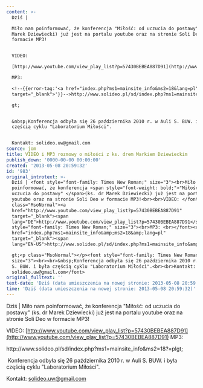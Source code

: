```yaml
---
content: >-
  Dziś | 

  Miło nam poinformować, że konferencja "Miłość: od uczucia do postawy" (ks. dr
  Marek Dziewiecki) już jest na portalu youtube oraz na stronie Soli Deo w
  formacie MP3!


  VIDEO: 

  [http://www.youtube.com/view_play_list?p=57430BEBEA887D91](http://www.youtube.com/view_play_list?p=57430BEBEA887D91)

  MP3: 

  <!--{{error-tag:'<a href="index.php?ms1=mainsite_info&ms2=18&lang=pl"
  target="_blank">'}}-->http://www.solideo.pl/sd/index.php?ms1=mainsite_info&ms2=18?=pl</a&

  gt;


  &nbsp;Konferencja odbyła się 26 października 2010 r. w Auli S. BUW. i była
  częścią cyklu "Laboratorium Miłości".


  Kontakt: solideo.uw@gmail.com
source: jom
title: VIDEO i MP3 rozmowy o miłości z ks. drem Markiem Dziewieckim
publish_down: '0000-00-00 00:00:00'
created: '2013-05-08 20:59:32'
id: '983'
original_introtext: >-
  Dziś | <font style="font-family: Times New Roman;" size="3"><br>Miło nam
  poinformować, że konferencja <span style="font-weight: bold;">"Miłość: od
  uczucia do postawy" </span>(ks. dr Marek Dziewiecki) już jest na portalu
  youtube oraz na stronie Soli Deo w formacie MP3!<br><br>VIDEO: </font><p
  class="MsoNormal"><a
  href="http://www.youtube.com/view_play_list?p=57430BEBEA887D91"
  target="_blank"><span
  lang="DE">http://www.youtube.com/view_play_list?p=57430BEBEA887D91</span></a></p><br><font
  style="font-family: Times New Roman;" size="3"><br>MP3: <br></font><a
  href="index.php?ms1=mainsite_info&amp;ms2=18&amp;lang=pl"
  target="_blank"><span
  lang="EN-US">http://www.solideo.pl/sd/index.php?ms1=mainsite_info&amp;ms2=18?=pl</span></a&

  gt;<p class="MsoNormal"></p><font style="font-family: Times New Roman;"
  size="3"><br><br>&nbsp;Konferencja odbyła się 26 października 2010 r. w Auli
  S. BUW. i była częścią cyklu "Laboratorium Miłości".<br><br>Kontakt:
  solideo.uw@gmail.com</font>
original_fulltext: ''
text-date: 'Dziś (data umieszczenia na nowej stronie: 2013-05-08 20:59:32)'
time: 'Dziś (data umieszczenia na nowej stronie: 2013-05-08 20:59:32)'
---
```

Dziś | 
Miło nam poinformować, że konferencja "Miłość: od uczucia do postawy" (ks. dr Marek Dziewiecki) już jest na portalu youtube oraz na stronie Soli Deo w formacie MP3!

VIDEO: 
[http://www.youtube.com/view_play_list?p=57430BEBEA887D91](http://www.youtube.com/view_play_list?p=57430BEBEA887D91)
MP3: 
<!--{{error-tag:'<a href="index.php?ms1=mainsite_info&ms2=18&lang=pl" target="_blank">'}}-->http://www.solideo.pl/sd/index.php?ms1=mainsite_info&ms2=18?=pl</a&
gt;

&nbsp;Konferencja odbyła się 26 października 2010 r. w Auli S. BUW. i była częścią cyklu "Laboratorium Miłości".

Kontakt: solideo.uw@gmail.com

<!--{{json:{"created_date":"2013-05-08 20:59:32","publish_down":"0000-00-00 00:00:00","id":"983"}}}-->